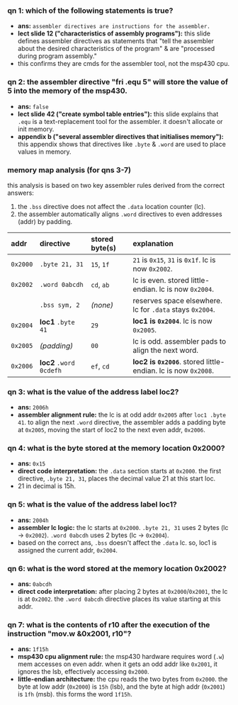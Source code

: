 ### **qn 1: which of the following statements is true?**

-   **ans:** `assembler directives are instructions for the assembler.`
-   **lect slide 12 ("characteristics of assembly programs"):** this slide defines assembler directives as statements that "tell the assembler about the desired characteristics of the program" & are "processed during program assembly."
-   this confirms they are cmds for the assembler tool, not the msp430 cpu.

### **qn 2: the assembler directive "fri .equ 5" will store the value of 5 into the memory of the msp430.**

-   **ans:** `false`
-   **lect slide 42 ("create symbol table entries"):** this slide explains that `.equ` is a text-replacement tool for the assembler. it doesn't allocate or init memory.
-   **appendix b ("several assembler directives that initialises memory"):** this appendix shows that directives like `.byte` & `.word` are used to place values in memory.

### **memory map analysis (for qns 3-7)**

this analysis is based on two key assembler rules derived from the correct answers:
1.  the `.bss` directive does not affect the `.data` location counter (lc).
2.  the assembler automatically aligns `.word` directives to even addresses (addr) by padding.

| addr | directive | stored byte(s) | explanation |
| :--- | :--- | :--- | :--- |
| `0x2000` | `.byte 21, 31` | `15`, `1f` | `21` is `0x15`, `31` is `0x1f`. lc is now `0x2002`. |
| `0x2002` | `.word 0abcdh` | `cd`, `ab` | lc is even. stored little-endian. lc is now `0x2004`. |
| | `.bss sym, 2` | *(none)* | reserves space elsewhere. lc for `.data` stays `0x2004`. |
| `0x2004` | **loc1** `.byte 41` | `29` | **loc1 is `0x2004`**. lc is now `0x2005`. |
| `0x2005` | *(padding)* | `00` | lc is odd. assembler pads to align the next word. |
| `0x2006` | **loc2** `.word 0cdefh` | `ef`, `cd` | **loc2 is `0x2006`**. stored little-endian. lc is now `0x2008`. |


### **qn 3: what is the value of the address label loc2?**

-   **ans:** `2006h`
-   **assembler alignment rule:** the lc is at odd addr `0x2005` after `loc1 .byte 41`. to align the next `.word` directive, the assembler adds a padding byte at `0x2005`, moving the start of loc2 to the next even addr, `0x2006`.

### **qn 4: what is the byte stored at the memory location 0x2000?**

-   **ans:** `0x15`
-   **direct code interpretation:** the `.data` section starts at `0x2000`. the first directive, `.byte 21, 31`, places the decimal value 21 at this start loc.
-   21 in decimal is 15h.

### **qn 5: what is the value of the address label loc1?**

-   **ans:** `2004h`
-   **assembler lc logic:** the lc starts at `0x2000`. `.byte 21, 31` uses 2 bytes (lc -> `0x2002`). `.word 0abcdh` uses 2 bytes (lc -> `0x2004`).
-   based on the correct ans, `.bss` doesn't affect the `.data` lc. so, loc1 is assigned the current addr, `0x2004`.

### **qn 6: what is the word stored at the memory location 0x2002?**

-   **ans:** `0abcdh`
-   **direct code interpretation:** after placing 2 bytes at `0x2000`/`0x2001`, the lc is at `0x2002`. the `.word 0abcdh` directive places its value starting at this addr.

### **qn 7: what is the contents of r10 after the execution of the instruction "mov.w &0x2001, r10"?**

-   **ans:** `1f15h`
-   **msp430 cpu alignment rule:** the msp430 hardware requires word (`.w`) mem accesses on even addr. when it gets an odd addr like `0x2001`, it ignores the lsb, effectively accessing `0x2000`.
-   **little-endian architecture:** the cpu reads the two bytes from `0x2000`. the byte at low addr (`0x2000`) is `15h` (lsb), and the byte at high addr (`0x2001`) is `1fh` (msb). this forms the word `1f15h`.
